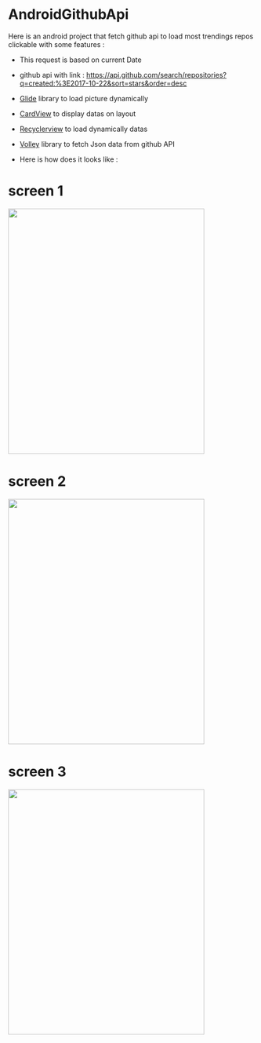 # AndroidGithubApi

Here is an android project that fetch github api to load most trendings repos clickable with some features :

- This request is based on current Date

- github api with link : https://api.github.com/search/repositories?q=created:%3E2017-10-22&sort=stars&order=desc

- [Glide](https://github.com/bumptech/glide) library to load picture dynamically 

- [CardView](https://developer.android.com/guide/topics/ui/layout/cardview) to display datas on layout

- [Recyclerview](https://developer.android.com/guide/topics/ui/layout/recyclerview) to load dynamically datas

- [Volley](https://developer.android.com/training/volley/) library to fetch Json data from github API

- Here is how does it looks like :

# screen 1
<img src="https://github.com/azze-r/AndroidGithubTrends/blob/master/screen1.jpg" width="400" height="500">

# screen 2

<img src="https://github.com/azze-r/AndroidGithubTrends/blob/master/screen2.jpg" width="400" height="500">

# screen 3

<img src="https://github.com/azze-r/AndroidGithubTrends/blob/master/screen3.png" width="400" height="500">

